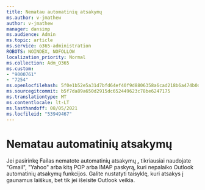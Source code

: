 ```yaml
---
title: Nematau automatinių atsakymų
ms.author: v-jmathew
author: v-jmathew
manager: dansimp
ms.audience: Admin
ms.topic: article
ms.service: o365-administration
ROBOTS: NOINDEX, NOFOLLOW
localization_priority: Normal
ms.collection: Adm_O365
ms.custom:
- "9000761"
- "7254"
ms.openlocfilehash: 5f0e1b52e5a31d7bfd64ef40f9d8806358a6cad218b6a474b0d0e38aa051ac72
ms.sourcegitcommit: b5f7da89a650d2915dc652449623c78be6247175
ms.translationtype: MT
ms.contentlocale: lt-LT
ms.lasthandoff: 08/05/2021
ms.locfileid: "53949467"
---
```

# <a name="i-dont-see-automatic-replies"></a>Nematau automatinių atsakymų

Jei pasirinkę Failas nematote automatinių atsakymų **,** tikriausiai naudojate "Gmail", "Yahoo" arba kitą POP arba IMAP paskyrą, kuri nepalaiko Outlook automatinių atsakymų funkcijos. Galite nustatyti taisyklę, kuri atsakys į gaunamus laiškus, bet tik jei išeisite Outlook veikia.
